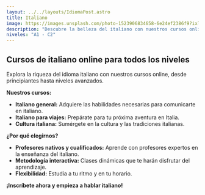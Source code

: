 ```yaml
---
layout: ../../layouts/IdiomaPost.astro  
title: Italiano
image: https://images.unsplash.com/photo-1523906834658-6e24ef2386f9?ixlib=rb-1.2.1&auto=format&fit=crop&w=1350&q=80
description: "Descubre la belleza del italiano con nuestros cursos online."
niveles: "A1 - C2"
---
```


## Cursos de italiano online para todos los niveles

Explora la riqueza del idioma italiano con nuestros cursos online, desde principiantes hasta niveles avanzados.

**Nuestros cursos:**

* **Italiano general:**  Adquiere las habilidades necesarias para comunicarte en italiano.
* **Italiano para viajes:**  Prepárate para tu próxima aventura en Italia.
* **Cultura italiana:**  Sumérgete en la cultura y las tradiciones italianas.

**¿Por qué elegirnos?**

* **Profesores nativos y cualificados:** Aprende con profesores expertos en la enseñanza del italiano.
* **Metodología interactiva:**  Clases dinámicas que te harán disfrutar del aprendizaje.
* **Flexibilidad:** Estudia a tu ritmo y en tu horario.

**¡Inscríbete ahora y empieza a hablar italiano!**
